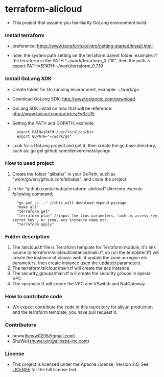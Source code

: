 # terraform-alicloud

* This project that assume you familiarity GoLang environment build.

### Install terraform
* preference: https://www.terraform.io/intro/getting-started/install.html
		
* note: the system path setting on the terraform parent folder. example: if the terraform in the PATH "~/work/terraform_0.7.10", then the path is export PATH=$PATH:~/work/terraform_0.7.10

### Install GoLang SDK
* Create folder for Go running environment, example: ~/work/go
* Download GoLong SDK: http://www.golangtc.com/download 
* GoLang SDK install on mac that will be reference: http://www.tuicool.com/articles/Fv6zUfE
* Setting the PATH and GOPATH, example: 
		
		export PATH=$PATH:/usr/local/go/bin
		export GOPATH="~/work/go"

* Look for a GoLang project and get it, then create the go base directory, such as: go get github.com/denverdino/aliyungo

### How to used project
1. Create the folder "alibaba" in your GoPath, such as "work/go/src/github.com/alibaba". and clone the project.
2. In the "github.com/alibaba/terraform-alicloud" directory execute following command:
		
		 "go get ./..." //this will download depend package
		 "make all"
		 "terraform get"
		 "terraform plan" //input the tips parameters, such as access_key, secret_key , or zone, ecs instance name etc.
		 "terraform apply"

### Folder description
1. The /alicloud.tf file is Terraform template for Terraform module, It's link source to terraform/alicloud/instance/main.tf, so run the template(.tf) will create the instance of classic web, if update the zone or region etc parameters, then create instance used the updated parameters.
2. The terraform/alicloud/main.tf will create the ecs instance.
3. The security_groups/main.tf will create the security groups in special VPC
4. The vpc/main.tf will create the VPC and VSwitch and NatGateway.

### How to contribute code
* We expect contribute the code in this repository for aliyun production and the terraform template, you have pull request it.

### Contributors
* heww(heww0205@gmail.com)
* ShuWei(shuwei.yin@alibaba-inc.com)

### License
* This project is licensed under the Apache License, Version 2.0. See [LICENSE](https://github.com/denverdino/aliyungo/blob/master/LICENSE.txt) for the full license text.